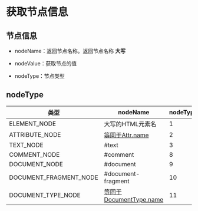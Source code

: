 # 获取节点信息

## 节点信息

  - nodeName：返回节点名称。返回节点名称 **大写**

  - nodeValue：获取节点的值

  - nodeType：节点类型

## nodeType

| 类型                       | nodeName                                                                                 | nodeType |
| ------------------------ | ---------------------------------------------------------------------------------------- | -------- |
| ELEMENT\_NODE            | 大写的HTML元素名                                                                               | 1        |
| ATTRIBUTE\_NODE          | [等同于Attr.name](http://xn--Attr-ut5fz40a8u5e.name "等同于Attr.name")                         | 2        |
| TEXT\_NODE               | #text                                                                                    | 3        |
| COMMENT\_NODE            | #comment                                                                                 | 8        |
| DOCUMENT\_NODE           | #document                                                                                | 9        |
| DOCUMENT\_FRAGMENT\_NODE | #document-fragment                                                                       | 10       |
| DOCUMENT\_TYPE\_NODE     | [等同于DocumentType.name](http://xn--DocumentType-5b6s982d802l.name "等同于DocumentType.name") | 11       |
